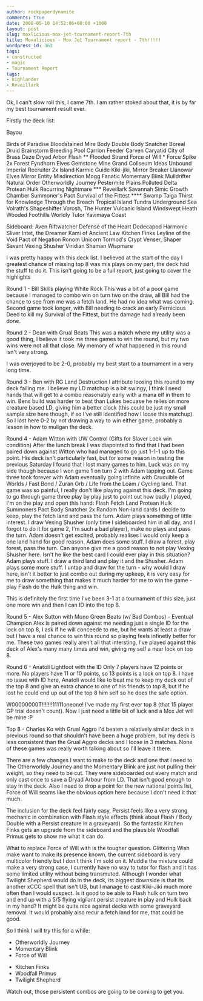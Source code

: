 ```yaml
---
author: rockpaperdynamite
comments: true
date: 2008-05-10 14:52:06+00:00 +1000
layout: post
slug: moxlicious-mox-jet-tournament-report-7th
title: Moxalicious - Mox Jet Tournament report - 7th!!!!!
wordpress_id: 363
tags:
- constructed
- magic
- Tournament Report
tags:
- highlander
- Reveillark
---
```


Ok, I can't slow roll this, I came 7th. I am rather stoked about that, it is by far my best tournament result ever.



Firstly the deck list:
<!-- more -->Bayou
Birds of Paradise
Bloodstained Mire
Body Double
Body Snatcher
Boreal Druid
Brainstorm
Breeding Pool
Carrion Feeder
Carven Caryatid
City of Brass
Daze
Dryad Arbor
Flash **
Flooded Strand
Force of Will *
Force Spike
2x Forest
Fyndhorn Elves
Gemstone Mine
Grand Coliseum
Ideas Unbound
Imperial Recruiter
2x Island
Karmic Guide
Kiki-jiki, Mirror Breaker
Llanowar Elves
Mirror Entity
Misdirection
Mogg Fanatic
Momentary Blink
Mulldrifter
Natural Order
Otherworldly Journey
Pestermite
Plains
Polluted Delta
Protean Hulk
Recurring Nightmare ***
Reveillark
Savannah
Simic Growth Chamber
Summoner's Pact
Survival of the Fittest ****
Swamp
Taiga
Thirst for Knowledge
Through the Breach
Tropical Island
Tundra
Underground Sea
Volrath's Shapeshifter
Vorosh, The Hunter
Vulcanic Island
Windswept Heath
Wooded Foothills
Worldly Tutor
Yavimaya Coast





Sideboard:
Aven Riftwatcher
Defense of the Heart
Dodecapod
Harmonic Sliver
Intet, the Dreamer
Kami of Ancient Law
Kitchen Finks
Leyline of the Void
Pact of Negation
Ronom Unicorn
Tormod's Crypt
Venser, Shaper Savant
Vexing Shusher
Viridian Shaman
Wispmare




I was pretty happy with this deck list. I believed at the start of the day I greatest chance of missing top 8 was mis plays on my part, the deck had the stuff to do it. This isn't going to be a full report, just going to cover the highlights





Round 1 - Bill Skills playing White Rock
This was a bit of a poor game because I managed to combo win on turn two on the draw, all Bill had the chance to see from me was a fetch land. He had no idea what was coming. Second game took longer, with Bill needing to crack an early Pernicious Deed to kill my Survival of the Fittest, but the damage had already been done.





Round 2 - Dean with Grual Beats
This was a match where my utility was a good thing, I believe it took me three games to win the round, but my two wins were not all that close. My memory of what happened in this round isn't very strong.




I was overjoyed to be 2-0, probably my best start to a tournament in a very long time.





Round 3 - Ben with RG Land Destruction
I attribute loosing this round to my deck failing me. I believe my LD matchup is a bit swingy, I think I need hands that will get to a combo reasonably early with a mana elf in them to win. Bens build was harder to beat than Lukes becuase he relies on more creature based LD, giving him a better clock (this could be just my small sample size here though, if so I've still identified how I loose this matchup). So I lost here 0-2 by not drawing a way to win either game, probably a lesson in how to muligan the deck.





Round 4 - Adam Witton with UW Control (Gifts for Slaver Lock win condition)
After the lunch break I was diapointed to find that I had been paired down against Witton who had managed to go just 1-1-1 up to this point. His deck isn't particularly fast, but for some reason in testing the previous Saturday I found that I lost many games to him.
Luck was on my side though because I won game 1 on turn 2 with Adam tapping out. Game three took forever with Adam eventually going infinite with Crucuible of Worlds / Fast Bond / Zuran Orb / Life from the Loam / Cycling land. That game was so painful, I really don't like playing against this deck.
I'm going to go through game three play by play just to point out how badly I played, I'm on the play and open this hand:
Flash
Fetch Land
Protean Hulk
Summoners Pact
Body Snatcher
2x Random Non-land cards
I decide to keep, play the fetch land and pass the turn.
Adam plays something of little interest.
I draw Vexing Shusher (only time I sideboarded him in all day, and I forgot to do it for game 2, I'm such a bad player), make no plays and pass the turn. Adam doesn't get excited, probably realises I would only keep a one land hand for good reason.
Adam does some stuff.
I draw a forest, play forest, pass the turn. Can anyone give me a good reason to not play Vexing Shusher here. Isn't he like the best card I could ever play in this situation?
Adam plays stuff.
I draw a third land and play it and the Shusher.
Adam plays some more stuff.
I untap and draw for the turn - why would I draw here, isn't it better to just combo out during my upkeep, it is very easy for me to draw something that makes it much harder for me to win the game - play Flash do the Hulk thing and win.




This is definitely the first time I've been 3-1 at a tournament of this size, just one more win and then I can ID into the top 8.





Round 5 - Alex Sutton with Mono Green Beats (w/ Bad Combos) - Eventual Champion
Alex is paired down against me needing just a single ID for the lock on top 8, I ask if he will conceede to me, but he wants at least a draw but I have a real chance to win this round so playing feels infinetly better for me.
These two games really aren't all that intersting, I've played against this deck of Alex's many many times and win, giving my self a near lock on top 8.





Round 6 - Anatoli Lightfoot with the ID
Only 7 players have 12 points or more. No players have 11 or 10 points, so 13 points is a lock on top 8. I have no issue with ID here, Anatoli would like to beat me to keep my deck out of the top 8 and give an extra chance to one of his friends to top 8, but if he lost he could end up out of the top 8 him self so he does the safe option.




W00000000T!!!!!!!11111oneone! I've made my first ever top 8 (that 15 player GP trial doesn't count). Now I just need a little bit of luck and a Mox Jet will be mine :P





Top 8 - Charles Ko with Grual Aggro
I'd beaten a relatively similar deck in a previous round so that shouldn't have been a huge problem, but my deck is less consistent than the Grual Aggro decks and I loose in 3 matches. None of these games was really worth talking about so I'll leave it there.




There are a few changes I want to make to the deck and one that I need to. The Otherworldly Journey and the Momentary Blink are just not pulling their weight, so they need to be cut. They were sideboarded out every match and only cast once to save a Dryad Arbour from LD. That isn't good enough to stay in the deck. Also I need to drop a point for the new national points list, Force of Will seams like the obvious option here because I don't need it that much.




The inclusion for the deck feel fairly easy, Persist feels like a very strong mechanic in combination with Flash style effects (think about Flash / Body Double with a Persist creature in a graveyard). So the fantastic Kitchen Finks gets an upgrade from the sideboard and the plausible Woodfall Primus gets to show me what it can do.




What to replace Force of Will with is the tougher question. Glittering Wish make want to make its presence known, the current sideboard is very multicolor friendly but I don't think I'm sold on it. Muddle the mixture could make a very strong case, I currently have no way to tutor for flash and it has some limited utility without being transmuted. Although I wonder what Twilight Shepherd would do in the deck, its biggest downside is that its another xCCC spell that isn't UB, but I manage to cast Kiki-Jiki much more often than I would suspect. Is it good to be able to Flash hulk on turn two and end up with a 5/5 flying vigilant persist creature in play and Hulk back in my hand? It might be quite nice against decks with some graveyard removal. It would probably also recur a fetch land for me, that could be good.





So I think I will try this for a while:
- Otherworldly Journey
- Momentary Blink
- Force of Will
+ Kitchen Finks
+ Woodfall Primus
+ Twilight Shepherd




Watch out, those persistent combos are going to be coming to get you.
